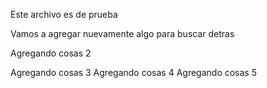 Este archivo es de prueba

Vamos a agregar nuevamente algo para buscar detras

Agregando cosas 2


Agregando cosas 3
Agregando cosas 4
Agregando cosas 5